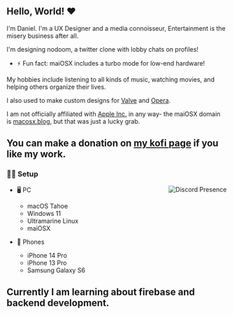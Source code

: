## Hello, World! ❤️
<p>I'm Daniel. I'm a UX Designer and a media connoisseur, Entertainment is the misery business after all.</p>

I'm designing nodoom, a twitter clone with lobby chats on profiles!
- ⚡ Fun fact: maiOSX includes a turbo mode for low-end hardware!
  
My hobbies include listening to all kinds of music, watching movies, and helping others organize their lives.

I also used to make custom designs for [Valve](https://valvesoftware.com) and [Opera](https://opera.com).

I am not officially affiliated with [Apple Inc.](https://apple.com) in any way- the maiOSX domain is [macosx.blog](https://macosx.blog), but that was just a lucky grab.

## You can make a donation on [my kofi page](https://ko-fi.com/maiosx) if you like my work.


### 🧑‍💻 Setup

<a href="https://discord.com/users/1268241660630794322"><img src="https://lanyard.cnrad.dev/api/1268241660630794322" alt="Discord Presence" align="right">
</a>

- 🖥️ PC

  - macOS Tahoe
  - Windows 11
  - Ultramarine Linux
  - maiOSX
- 📱 Phones
  - iPhone 14 Pro
  - iPhone 13 Pro
  - Samsung Galaxy S6
    
Currently I am learning about firebase and backend development. 
---
